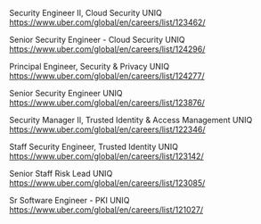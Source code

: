 Security Engineer II, Cloud Security UNIQ https://www.uber.com/global/en/careers/list/123462/

Senior Security Engineer - Cloud Security UNIQ https://www.uber.com/global/en/careers/list/124296/

Principal Engineer, Security & Privacy UNIQ https://www.uber.com/global/en/careers/list/124277/

Senior Security Engineer UNIQ https://www.uber.com/global/en/careers/list/123876/

Security Manager II, Trusted Identity & Access Management UNIQ https://www.uber.com/global/en/careers/list/122346/

Staff Security Engineer, Trusted Identity UNIQ https://www.uber.com/global/en/careers/list/123142/

Senior Staff Risk Lead UNIQ https://www.uber.com/global/en/careers/list/123085/

Sr Software Engineer - PKI UNIQ https://www.uber.com/global/en/careers/list/121027/

